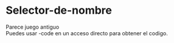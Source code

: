 # Selector-de-nombre
Parece juego antiguo  
Puedes usar -code en un acceso directo para obtener el codigo.